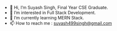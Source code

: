 - 👋 Hi, I’m Suyash Singh, Final Year CSE Graduate.
- 👀 I’m interested in Full Stack Development.
- 🌱 I’m currently learning MERN Stack.
- 📫 How to reach me : suyash499singh@gmail.com 

<!---
SSR04/SSR04 is a ✨ special ✨ repository because its `README.md` (this file) appears on your GitHub profile.
You can click the Preview link to take a look at your changes.
--->
